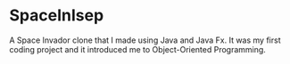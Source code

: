 # SpaceInIsep
A Space Invador clone that I made using Java and Java Fx. It was my first coding project and it introduced me to Object-Oriented Programming.
